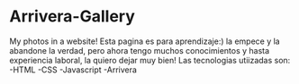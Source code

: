 # Arrivera-Gallery
My photos in a website!
Esta pagina es para aprendizaje:) la empece y la abandone la verdad, pero ahora tengo muchos conocimientos y hasta experiencia laboral, la quiero dejar muy bien!
Las tecnologias utiizadas son:
  -HTML
  -CSS
  -Javascript
-Arrivera
